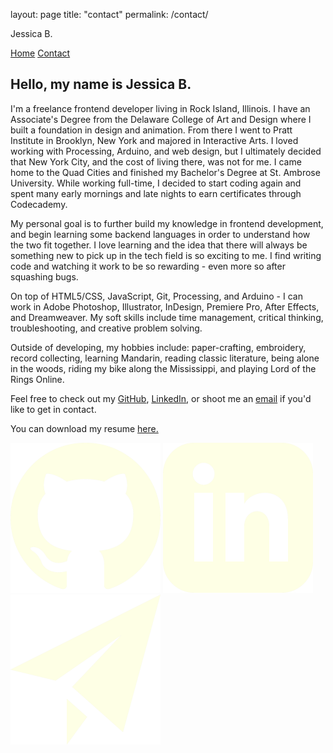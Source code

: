 layout: page
title: "contact"
permalink: /contact/

<!DOCTYPE html>
<html>

  <head>
    <link href="resources/css/style.css" rel="stylesheet">
    <title>Jessica B.</title>
  </head>

  <body>
    <div class="navbar">
      <p class="name">Jessica B.</p>
      <a class="nav" href="https://jessicabeshears.github.io/portfolio_site/">Home</a>
      <a class="nav" href="https://jessicabeshears.github.io/portfolio_site/contact">Contact</a>
    </div>
    <div class="display_box">
      <div class="bio">
        <h2>Hello, my name is Jessica B.</h2>
        <p>I&#39;m a freelance frontend developer living 
          in Rock Island, Illinois. I have an Associate&#39;s Degree from the Delaware College 
          of Art and Design where I built a foundation in design and animation. From there I 
          went to Pratt Institute in Brooklyn, New York and majored in Interactive Arts. I loved 
          working with Processing, Arduino, and web design, but I ultimately decided that 
          New York City, and the cost of living there, was not for me. I came home to the 
          Quad Cities and finished my Bachelor&#39;s Degree at St. Ambrose University. While 
          working full-time, I decided to start coding again and spent many early mornings and 
          late nights to earn certificates through Codecademy.</p>   
        <p>My personal goal is to further build my knowledge in frontend development, and 
          begin learning some backend languages in order to understand how the two fit together. 
          I love learning and the idea that there will always be something new to pick up in the 
          tech field is so exciting to me. I find writing code and watching it work to be so 
          rewarding - even more so after squashing bugs.</p>
        <p>On top of HTML5/CSS, JavaScript, Git, Processing, and Arduino - I can work in Adobe 
          Photoshop, Illustrator, InDesign, Premiere Pro, After Effects, and Dreamweaver. My soft 
          skills include time management, critical thinking, troubleshooting, and creative problem 
          solving.</p>  
        <p>Outside of developing, my hobbies include: paper-crafting, embroidery, record collecting, 
          learning Mandarin, reading classic literature, being alone in the woods, riding my bike 
          along the Mississippi, and playing Lord of the Rings Online.</p>    
        <p>Feel free to check out my <a class="contact_link" href="https://github.com/jessicabeshears">GitHub</a>, 
        <a class="contact_link" href="https://www.linkedin.com/in/jessicabeshears/">LinkedIn</a>, 
          or shoot me an <a class="contact_link" href="mailto:jessicabeshears@gmail.com">email</a> 
          if you&#39;d like to get in contact.</p>
        <p>You can download my resume <a class="contact_link" href="file:///C:/Portfolio/resources/css/docs/Jessica%20Beshears%20-%20Resume%20'22.pdf" download>here.</a></p>
      </div>
      <div class="socials">
        <a href="https://github.com/jessicabeshears"><img class="icon" src="https://raw.githubusercontent.com/jessicabeshears/portfolio_site/main/resources/css/images/icons/iconmonstr-github-1-240.png" alt="github"></a>
        <a href="https://www.linkedin.com/in/jessicabeshears/"><img class="icon" src="https://raw.githubusercontent.com/jessicabeshears/portfolio_site/main/resources/css/images/icons/iconmonstr-linkedin-3-240.png" alt="linkedin"></a>
        <a href="mailto:jessicabeshears@gmail.com"><img class="icon" src="https://raw.githubusercontent.com/jessicabeshears/portfolio_site/main/resources/css/images/icons/iconmonstr-paper-plane-1-240.png" alt="gmail"></a>
      </div>
    </div>
  </body>
</html>